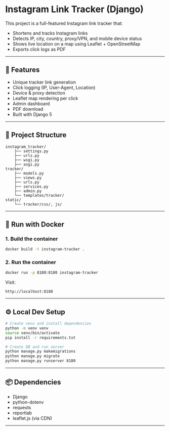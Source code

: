# Instagram Link Tracker (Django)

This project is a full-featured Instagram link tracker that:
- Shortens and tracks Instagram links
- Detects IP, city, country, proxy/VPN, and mobile device status
- Shows live location on a map using Leaflet + OpenStreetMap
- Exports click logs as PDF

---

## 🚀 Features
- Unique tracker link generation
- Click logging (IP, User-Agent, Location)
- Device & proxy detection
- Leaflet map rendering per click
- Admin dashboard
- PDF download
- Built with Django 5

---

## 🧱 Project Structure

```
instagram_tracker/
    ├── settings.py
    ├── urls.py
    ├── wsgi.py
    ├── asgi.py
tracker/
    ├── models.py
    ├── views.py
    ├── urls.py
    ├── services.py
    ├── admin.py
    └── templates/tracker/
static/
    └── tracker/css/, js/
```

---

## 🐳 Run with Docker

### 1. Build the container
```bash
docker build -t instagram-tracker .
```

### 2. Run the container
```bash
docker run -p 8180:8180 instagram-tracker
```

Visit:
```
http://localhost:8180
```

---

## ⚙️ Local Dev Setup

```bash
# Create venv and install dependencies
python -m venv venv
source venv/bin/activate
pip install -r requirements.txt

# Create DB and run server
python manage.py makemigrations
python manage.py migrate
python manage.py runserver 8180
```

---

## 📦 Dependencies

- Django
- python-dotenv
- requests
- reportlab
- leaflet.js (via CDN)

---
